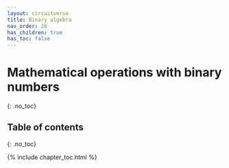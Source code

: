 ```yaml
---
layout: circuitverse
title: Binary algebra
nav_order: 20
has_children: true
has_toc: false
---
```


# Mathematical operations with binary numbers
{: .no_toc}

## Table of contents
{: .no_toc}

{% include chapter_toc.html %}

